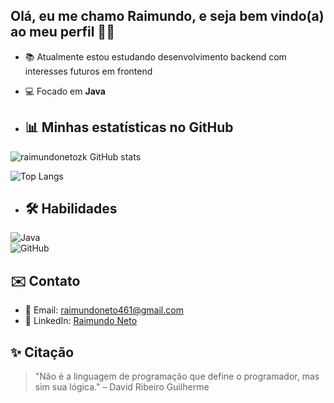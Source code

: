 ## Olá, eu me chamo Raimundo, e seja bem vindo(a) ao meu perfil 👋✨

- 📚 Atualmente estou estudando desenvolvimento backend com interesses futuros em frontend
- 💻 Focado em **Java**

- ## 📊 Minhas estatísticas no GitHub

![raimundonetozk GitHub stats](https://github-readme-stats.vercel.app/api?username=raimundonetozk&show_icons=true&theme=radical)

![Top Langs](https://github-readme-stats.vercel.app/api/top-langs/?username=raimundonetozk&layout=compact&theme=radical)

- ## 🛠️ Habilidades

![Java](https://img.shields.io/badge/Java-ED8B00?style=for-the-badge&logo=openjdk&logoColor=white)  
![GitHub](https://img.shields.io/badge/GitHub-100000?style=for-the-badge&logo=github&logoColor=white)  
## ✉️ Contato
- 📧 Email: raimundoneto461@gmail.com  
- 💼 LinkedIn: [Raimundo Neto](linkedin.com/in/raimundo-nonato-83668b32a)  

## ✨ Citação
> "Não é a linguagem de programação que define o programador, mas sim sua lógica." – David Ribeiro Guilherme
